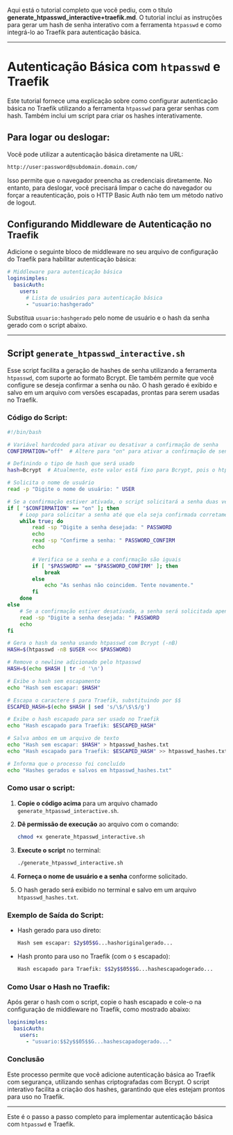 Aqui está o tutorial completo que você pediu, com o título **generate_htpasswd_interactive+traefik.md**. O tutorial inclui as instruções para gerar um hash de senha interativo com a ferramenta `htpasswd` e como integrá-lo ao Traefik para autenticação básica.

---

# Autenticação Básica com `htpasswd` e Traefik

Este tutorial fornece uma explicação sobre como configurar autenticação básica no Traefik utilizando a ferramenta `htpasswd` para gerar senhas com hash. Também inclui um script para criar os hashes interativamente.

## Para logar ou deslogar:
Você pode utilizar a autenticação básica diretamente na URL:

```bash
http://user:password@subdomain.domain.com/
```

Isso permite que o navegador preencha as credenciais diretamente. No entanto, para deslogar, você precisará limpar o cache do navegador ou forçar a reautenticação, pois o HTTP Basic Auth não tem um método nativo de logout.

## Configurando Middleware de Autenticação no Traefik

Adicione o seguinte bloco de middleware no seu arquivo de configuração do Traefik para habilitar autenticação básica:

```yaml
# Middleware para autenticação básica
loginsimples:
  basicAuth:
    users:
      # Lista de usuários para autenticação básica
      - "usuario:hashgerado"
```

Substitua `usuario:hashgerado` pelo nome de usuário e o hash da senha gerado com o script abaixo.

---

## Script `generate_htpasswd_interactive.sh`

Esse script facilita a geração de hashes de senha utilizando a ferramenta `htpasswd`, com suporte ao formato Bcrypt. Ele também permite que você configure se deseja confirmar a senha ou não. O hash gerado é exibido e salvo em um arquivo com versões escapadas, prontas para serem usadas no Traefik.

### Código do Script:

```bash
#!/bin/bash

# Variável hardcoded para ativar ou desativar a confirmação de senha
CONFIRMATION="off"  # Altere para "on" para ativar a confirmação de senha

# Definindo o tipo de hash que será usado
hash=Bcrypt  # Atualmente, este valor está fixo para Bcrypt, pois o htpasswd usa Bcrypt com a flag -B.

# Solicita o nome de usuário
read -p "Digite o nome de usuário: " USER

# Se a confirmação estiver ativada, o script solicitará a senha duas vezes para garantir que elas sejam iguais
if [ "$CONFIRMATION" == "on" ]; then
    # Loop para solicitar a senha até que ela seja confirmada corretamente
    while true; do
        read -sp "Digite a senha desejada: " PASSWORD
        echo
        read -sp "Confirme a senha: " PASSWORD_CONFIRM
        echo

        # Verifica se a senha e a confirmação são iguais
        if [ "$PASSWORD" == "$PASSWORD_CONFIRM" ]; then
            break
        else
            echo "As senhas não coincidem. Tente novamente."
        fi
    done
else
    # Se a confirmação estiver desativada, a senha será solicitada apenas uma vez
    read -sp "Digite a senha desejada: " PASSWORD
    echo
fi

# Gera o hash da senha usando htpasswd com Bcrypt (-nB)
HASH=$(htpasswd -nB $USER <<< $PASSWORD)

# Remove o newline adicionado pelo htpasswd
HASH=$(echo $HASH | tr -d '\n')

# Exibe o hash sem escapamento
echo "Hash sem escapar: $HASH"

# Escapa o caractere $ para Traefik, substituindo por $$
ESCAPED_HASH=$(echo $HASH | sed 's/\$/\$\$/g')

# Exibe o hash escapado para ser usado no Traefik
echo "Hash escapado para Traefik: $ESCAPED_HASH"

# Salva ambos em um arquivo de texto
echo "Hash sem escapar: $HASH" > htpasswd_hashes.txt
echo "Hash escapado para Traefik: $ESCAPED_HASH" >> htpasswd_hashes.txt

# Informa que o processo foi concluído
echo "Hashes gerados e salvos em htpasswd_hashes.txt"
```

### Como usar o script:

1. **Copie o código acima** para um arquivo chamado `generate_htpasswd_interactive.sh`.
2. **Dê permissão de execução** ao arquivo com o comando:

   ```bash
   chmod +x generate_htpasswd_interactive.sh
   ```

3. **Execute o script** no terminal:

   ```bash
   ./generate_htpasswd_interactive.sh
   ```

4. **Forneça o nome de usuário e a senha** conforme solicitado.
5. O hash gerado será exibido no terminal e salvo em um arquivo `htpasswd_hashes.txt`.

### Exemplo de Saída do Script:

- Hash gerado para uso direto:

  ```bash
  Hash sem escapar: $2y$05$G...hashoriginalgerado...
  ```

- Hash pronto para uso no Traefik (com o `$` escapado):

  ```bash
  Hash escapado para Traefik: $$2y$$05$$G...hashescapadogerado...
  ```

### Como Usar o Hash no Traefik:

Após gerar o hash com o script, copie o hash escapado e cole-o na configuração de middleware no Traefik, como mostrado abaixo:

```yaml
loginsimples:
  basicAuth:
    users:
      - "usuario:$$2y$$05$$G...hashescapadogerado..."
```

### Conclusão

Este processo permite que você adicione autenticação básica ao Traefik com segurança, utilizando senhas criptografadas com Bcrypt. O script interativo facilita a criação dos hashes, garantindo que eles estejam prontos para uso no Traefik.

---

Este é o passo a passo completo para implementar autenticação básica com `htpasswd` e Traefik.
